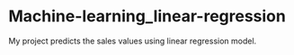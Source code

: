 # Machine-learning_linear-regression
My project predicts the sales values using linear regression model.
